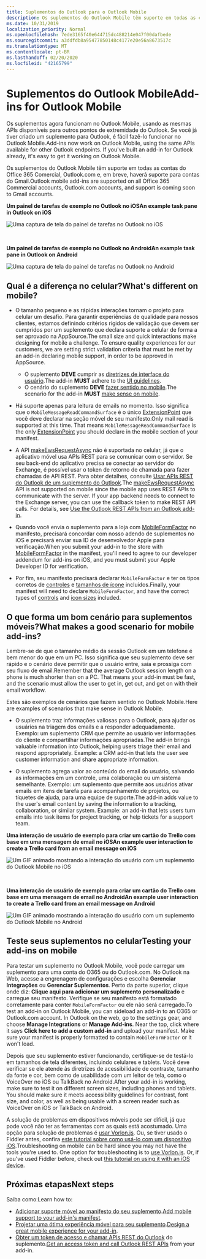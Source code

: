 ```yaml
---
title: Suplementos do Outlook para o Outlook Mobile
description: Os suplementos do Outlook Mobile têm suporte em todas as contas do Office 365 Comercial, Outlook.com e, em breve, haverá suporte para contas do Gmail.
ms.date: 10/31/2019
localization_priority: Normal
ms.openlocfilehash: 7ede3165f40e644715dc488214e047f00dafbede
ms.sourcegitcommit: a3ddfdb8a95477850148c4177e20e56a8673517c
ms.translationtype: MT
ms.contentlocale: pt-BR
ms.lasthandoff: 02/20/2020
ms.locfileid: "42165799"
---
```

# <a name="add-ins-for-outlook-mobile"></a><span data-ttu-id="db76b-103">Suplementos do Outlook Mobile</span><span class="sxs-lookup"><span data-stu-id="db76b-103">Add-ins for Outlook Mobile</span></span>

<span data-ttu-id="db76b-p101">Os suplementos agora funcionam no Outlook Mobile, usando as mesmas APIs disponíveis para outros pontos de extremidade do Outlook. Se você já tiver criado um suplemento para Outlook, é fácil fazê-lo funcionar no Outlook Mobile.</span><span class="sxs-lookup"><span data-stu-id="db76b-p101">Add-ins now work on Outlook Mobile, using the same APIs available for other Outlook endpoints. If you've built an add-in for Outlook already, it's easy to get it working on Outlook Mobile.</span></span>

<span data-ttu-id="db76b-106">Os suplementos do Outlook Mobile têm suporte em todas as contas do Office 365 Comercial, Outlook.com e, em breve, haverá suporte para contas do Gmail.</span><span class="sxs-lookup"><span data-stu-id="db76b-106">Outlook mobile add-ins are supported on all Office 365 Commercial accounts, Outlook.com accounts, and support is coming soon to Gmail accounts.</span></span>

<span data-ttu-id="db76b-107">**Um painel de tarefas de exemplo no Outlook no iOS**</span><span class="sxs-lookup"><span data-stu-id="db76b-107">**An example task pane in Outlook on iOS**</span></span>

![Uma captura de tela do painel de tarefas no Outlook no iOS](../images/outlook-mobile-addin-taskpane.png)

<br/>

<span data-ttu-id="db76b-109">**Um painel de tarefas de exemplo no Outlook no Android**</span><span class="sxs-lookup"><span data-stu-id="db76b-109">**An example task pane in Outlook on Android**</span></span>

![Uma captura de tela do painel de tarefas no Outlook no Android](../images/outlook-mobile-addin-taskpane-android.png)

## <a name="whats-different-on-mobile"></a><span data-ttu-id="db76b-111">Qual é a diferença no celular?</span><span class="sxs-lookup"><span data-stu-id="db76b-111">What's different on mobile?</span></span>

- <span data-ttu-id="db76b-p102">O tamanho pequeno e as rápidas interações tornam o projeto para celular um desafio. Para garantir experiências de qualidade para nossos clientes, estamos definindo critérios rígidos de validação que devem ser cumpridos por um suplemento que declara suporte a celular de forma a ser aprovado na AppSource.</span><span class="sxs-lookup"><span data-stu-id="db76b-p102">The small size and quick interactions make designing for mobile a challenge. To ensure quality experiences for our customers, we are setting strict validation criteria that must be met by an add-in declaring mobile support, in order to be approved in AppSource.</span></span>
    - <span data-ttu-id="db76b-114">O suplemento **DEVE** cumprir as [diretrizes de interface do usuário](outlook-addin-design.md).</span><span class="sxs-lookup"><span data-stu-id="db76b-114">The add-in **MUST** adhere to the [UI guidelines](outlook-addin-design.md).</span></span>
    - <span data-ttu-id="db76b-115">O cenário do suplemento **DEVE** [fazer sentido no mobile](#what-makes-a-good-scenario-for-mobile-add-ins).</span><span class="sxs-lookup"><span data-stu-id="db76b-115">The scenario for the add-in **MUST** [make sense on mobile](#what-makes-a-good-scenario-for-mobile-add-ins).</span></span>

- <span data-ttu-id="db76b-p103">Há suporte apenas para leitura de emails no momento. Isso significa que o `MobileMessageReadCommandSurface` é o único [ExtensionPoint](../reference/manifest/extensionpoint.md) que você deve declarar na seção móvel de seu manifesto.</span><span class="sxs-lookup"><span data-stu-id="db76b-p103">Only mail read is supported at this time. That means `MobileMessageReadCommandSurface` is the only [ExtensionPoint](../reference/manifest/extensionpoint.md) you should declare in the mobile section of your manifest.</span></span>

- <span data-ttu-id="db76b-p104">A API [makeEwsRequestAsync](../reference/objectmodel/preview-requirement-set/office.context.mailbox.md#methods) não é suportada no celular, já que o aplicativo móvel usa APIs REST para se comunicar com o servidor. Se seu back-end do aplicativo precisa se conectar ao servidor do Exchange, é possível usar o token de retorno de chamada para fazer chamadas de API REST. Para obter detalhes, consulte [Usar APIs REST do Outlook de um suplemento do Outlook](use-rest-api.md).</span><span class="sxs-lookup"><span data-stu-id="db76b-p104">The [makeEwsRequestAsync](../reference/objectmodel/preview-requirement-set/office.context.mailbox.md#methods) API is not supported on mobile since the mobile app uses REST APIs to communicate with the server. If your app backend needs to connect to the Exchange server, you can use the callback token to make REST API calls. For details, see [Use the Outlook REST APIs from an Outlook add-in](use-rest-api.md).</span></span>

- <span data-ttu-id="db76b-121">Quando você envia o suplemento para a loja com [MobileFormFactor](../reference/manifest/mobileformfactor.md) no manifesto, precisará concordar com nosso adendo de suplementos no iOS e precisará enviar sua ID de desenvolvedor Apple para verificação.</span><span class="sxs-lookup"><span data-stu-id="db76b-121">When you submit your add-in to the store with [MobileFormFactor](../reference/manifest/mobileformfactor.md) in the manifest, you'll need to agree to our developer addendum for add-ins on iOS, and you must submit your Apple Developer ID for verification.</span></span>

- <span data-ttu-id="db76b-122">Por fim, seu manifesto precisará declarar `MobileFormFactor` e ter os tipos corretos de [controles](../reference/manifest/control.md) e [tamanhos de ícone](../reference/manifest/icon.md) incluídos.</span><span class="sxs-lookup"><span data-stu-id="db76b-122">Finally, your manifest will need to declare `MobileFormFactor`, and have the correct types of [controls](../reference/manifest/control.md) and [icon sizes](../reference/manifest/icon.md) included.</span></span>

## <a name="what-makes-a-good-scenario-for-mobile-add-ins"></a><span data-ttu-id="db76b-123">O que forma um bom cenário para suplementos móveis?</span><span class="sxs-lookup"><span data-stu-id="db76b-123">What makes a good scenario for mobile add-ins?</span></span>

<span data-ttu-id="db76b-p105">Lembre-se de que o tamanho médio da sessão Outlook em um telefone é bem menor do que em um PC. Isso significa que seu suplemento deve ser rápido e o cenário deve permitir que o usuário entre, saia e prossiga com seu fluxo de email.</span><span class="sxs-lookup"><span data-stu-id="db76b-p105">Remember that the average Outlook session length on a phone is much shorter than on a PC. That means your add-in must be fast, and the scenario must allow the user to get in, get out, and get on with their email workflow.</span></span>

<span data-ttu-id="db76b-126">Estes são exemplos de cenários que fazem sentido no Outlook Mobile.</span><span class="sxs-lookup"><span data-stu-id="db76b-126">Here are examples of scenarios that make sense in Outlook Mobile.</span></span>

- <span data-ttu-id="db76b-p106">O suplemento traz informações valiosas para o Outlook, para ajudar os usuários na triagem dos emails e a responder adequadamente. Exemplo: um suplemento CRM que permite ao usuário ver informações do cliente e compartilhar informações apropriadas.</span><span class="sxs-lookup"><span data-stu-id="db76b-p106">The add-in brings valuable information into Outlook, helping users triage their email and respond appropriately. Example: a CRM add-in that lets the user see customer information and share appropriate information.</span></span>

- <span data-ttu-id="db76b-p107">O suplemento agrega valor ao conteúdo do email do usuário, salvando as informações em um controle, uma colaboração ou um sistema semelhante. Exemplo: um suplemento que permite aos usuários ativar emails em itens de tarefa para acompanhamento de projetos, ou tíquetes de ajuda, para uma equipe de suporte.</span><span class="sxs-lookup"><span data-stu-id="db76b-p107">The add-in adds value to the user's email content by saving the information to a tracking, collaboration, or similar system. Example: an add-in that lets users turn emails into task items for project tracking, or help tickets for a support team.</span></span>

<span data-ttu-id="db76b-131">**Uma interação de usuário de exemplo para criar um cartão do Trello com base em uma mensagem de email no iOS**</span><span class="sxs-lookup"><span data-stu-id="db76b-131">**An example user interaction to create a Trello card from an email message on iOS**</span></span>

![Um GIF animado mostrando a interação do usuário com um suplemento do Outlook Mobile no iOS](../images/outlook-mobile-addin-interaction.gif)

<br/>

<span data-ttu-id="db76b-133">**Uma interação de usuário de exemplo para criar um cartão do Trello com base em uma mensagem de email no Android**</span><span class="sxs-lookup"><span data-stu-id="db76b-133">**An example user interaction to create a Trello card from an email message on Android**</span></span>

![Um GIF animado mostrando a interação do usuário com um suplemento do Outlook Mobile no Android](../images/outlook-mobile-addin-interaction-android.gif)

## <a name="testing-your-add-ins-on-mobile"></a><span data-ttu-id="db76b-135">Teste seus suplementos no celular</span><span class="sxs-lookup"><span data-stu-id="db76b-135">Testing your add-ins on mobile</span></span>

<span data-ttu-id="db76b-p108">Para testar um suplemento no Outlook Mobile, você pode carregar um suplemento para uma conta do O365 ou do Outlook.com. No Outlook na Web, acesse a engrenagem de configurações e escolha **Gerenciar Integrações** ou **Gerenciar Suplementos**. Perto da parte superior, clique onde diz: **Clique aqui para adicionar um suplemento personalizado** e carregue seu manifesto. Verifique se seu manifesto está formatado corretamente para conter `MobileFormFactor` ou ele não será carregado.</span><span class="sxs-lookup"><span data-stu-id="db76b-p108">To test an add-in on Outlook Mobile, you can sideload an add-in to an O365 or Outlook.com account. In Outlook on the web, go to the settings gear, and choose **Manage Integrations** or **Manage Add-ins**. Near the top, click where it says **Click here to add a custom add-in** and upload your manifest. Make sure your manifest is properly formatted to contain `MobileFormFactor` or it won't load.</span></span>

<span data-ttu-id="db76b-p109">Depois que seu suplemento estiver funcionando, certifique-se de testá-lo em tamanhos de tela diferentes, incluindo celulares e tablets. Você deve verificar se ele atende às diretrizes de acessibilidade de contraste, tamanho da fonte e cor, bem como de usabilidade com um leitor de tela, como o VoiceOver no iOS ou TalkBack no Android.</span><span class="sxs-lookup"><span data-stu-id="db76b-p109">After your add-in is working, make sure to test it on different screen sizes, including phones and tablets. You should make sure it meets accessibility guidelines for contrast, font size, and color, as well as being usable with a screen reader such as VoiceOver on iOS or TalkBack on Android.</span></span>

<span data-ttu-id="db76b-p110">A solução de problemas em dispositivos móveis pode ser difícil, já que pode você não ter as ferramentas com as quais está acostumado. Uma opção para solução de problemas é [usar Vorlon.js](../testing/debug-office-add-ins-on-ipad-and-mac.md). Ou, se tiver usado o Fiddler antes, confira [este tutorial sobre como usá-lo com um dispositivo iOS](https://www.telerik.com/blogs/using-fiddler-with-apple-ios-devices).</span><span class="sxs-lookup"><span data-stu-id="db76b-p110">Troubleshooting on mobile can be hard since you may not have the tools you're used to. One option for troubleshooting is to [use Vorlon.js](../testing/debug-office-add-ins-on-ipad-and-mac.md). Or, if you've used Fiddler before, check out [this tutorial on using it with an iOS device](https://www.telerik.com/blogs/using-fiddler-with-apple-ios-devices).</span></span>

## <a name="next-steps"></a><span data-ttu-id="db76b-144">Próximas etapas</span><span class="sxs-lookup"><span data-stu-id="db76b-144">Next steps</span></span>

<span data-ttu-id="db76b-145">Saiba como:</span><span class="sxs-lookup"><span data-stu-id="db76b-145">Learn how to:</span></span>

- <span data-ttu-id="db76b-146">[Adicionar suporte móvel ao manifesto do seu suplemento](add-mobile-support.md).</span><span class="sxs-lookup"><span data-stu-id="db76b-146">[Add mobile support to your add-in's manifest](add-mobile-support.md).</span></span>
- <span data-ttu-id="db76b-147">[Projetar uma ótima experiência móvel para seu suplemento](outlook-addin-design.md).</span><span class="sxs-lookup"><span data-stu-id="db76b-147">[Design a great mobile experience for your add-in](outlook-addin-design.md).</span></span>
- <span data-ttu-id="db76b-148">[Obter um token de acesso e chamar APIs REST do Outlook](use-rest-api.md) do suplemento.</span><span class="sxs-lookup"><span data-stu-id="db76b-148">[Get an access token and call Outlook REST APIs](use-rest-api.md) from your add-in.</span></span>
